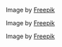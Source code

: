 Image by <a
href="https://www.freepik.com/free-photo/tower-muffins-with-powdered-sugar_5903654.htm#query=bakery%20black%20background&position=12&from_view=search&track=ais">Freepik</a>

Image by <a href="https://www.freepik.com/free-photo/front-view-delicious-cinnamon-rolls-concept_11376576.htm#query=bakery%20black%20background&position=36&from_view=search&track=ais">Freepik</a>

Image by <a href="https://www.freepik.com/free-photo/tasty-bread-striped-cloth_8219071.htm#page=2&query=bakery%20black%20background&position=38&from_view=search&track=ais">Freepik</a>